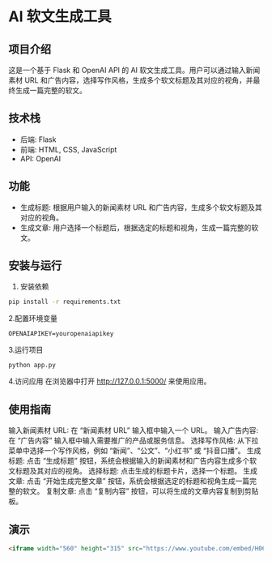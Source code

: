 # AI 软文生成工具

## 项目介绍

这是一个基于 Flask 和 OpenAI API 的 AI 软文生成工具。用户可以通过输入新闻素材 URL 和广告内容，选择写作风格，生成多个软文标题及其对应的视角，并最终生成一篇完整的软文。

## 技术栈

- 后端: Flask
- 前端: HTML, CSS, JavaScript
- API: OpenAI

## 功能

- 生成标题: 根据用户输入的新闻素材 URL 和广告内容，生成多个软文标题及其对应的视角。
- 生成文章: 用户选择一个标题后，根据选定的标题和视角，生成一篇完整的软文。

## 安装与运行

1. 安装依赖
```bash
pip install -r requirements.txt
```

2.配置环境变量
```
OPENAIAPIKEY=youropenaiapikey
```

3.运行项目
```
python app.py
```

4.访问应用
在浏览器中打开 http://127.0.0.1:5000/ 来使用应用。

## 使用指南

输入新闻素材 URL: 在 “新闻素材 URL” 输入框中输入一个 URL。
输入广告内容: 在 “广告内容” 输入框中输入需要推广的产品或服务信息。
选择写作风格: 从下拉菜单中选择一个写作风格，例如 “新闻”、“公文”、“小红书” 或 “抖音口播”。
生成标题: 点击 “生成标题” 按钮，系统会根据输入的新闻素材和广告内容生成多个软文标题及其对应的视角。
选择标题: 点击生成的标题卡片，选择一个标题。
生成文章: 点击 “开始生成完整文章” 按钮，系统会根据选定的标题和视角生成一篇完整的软文。
复制文章: 点击 “复制内容” 按钮，可以将生成的文章内容复制到剪贴板。

## 演示
```html
<iframe width="560" height="315" src="https://www.youtube.com/embed/H062GSYAqts?si=_I4fwq9WYm8-4haE" title="YouTube video player" frameborder="0" allow="accelerometer; autoplay; clipboard-write; encrypted-media; gyroscope; picture-in-picture; web-share" referrerpolicy="strict-origin-when-cross-origin" allowfullscreen></iframe>
```